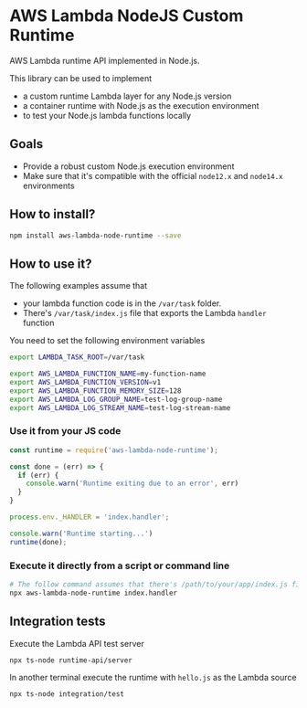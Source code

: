 # AWS Lambda NodeJS Custom Runtime

AWS Lambda runtime API implemented in Node.js.

This library can be used to implement

- a custom runtime Lambda layer for any Node.js version
- a container runtime with Node.js as the execution environment
- to test your Node.js lambda functions locally

## Goals

- Provide a robust custom Node.js execution environment
- Make sure that it's compatible with the official `node12.x` and `node14.x` environments

## How to install?

```sh
npm install aws-lambda-node-runtime --save
```

## How to use it?

The following examples assume that

- your lambda function code is in the `/var/task` folder.
- There's `/var/task/index.js` file that exports the Lambda `handler` function

You need to set the following environment variables

```sh
export LAMBDA_TASK_ROOT=/var/task

export AWS_LAMBDA_FUNCTION_NAME=my-function-name
export AWS_LAMBDA_FUNCTION_VERSION=v1
export AWS_LAMBDA_FUNCTION_MEMORY_SIZE=128
export AWS_LAMBDA_LOG_GROUP_NAME=test-log-group-name
export AWS_LAMBDA_LOG_STREAM_NAME=test-log-stream-name
```

### Use it from your JS code

```js
const runtime = require('aws-lambda-node-runtime');

const done = (err) => {
  if (err) {
    console.warn('Runtime exiting due to an error', err)
  }
}

process.env._HANDLER = 'index.handler';

console.warn('Runtime starting...')
runtime(done);
```

### Execute it directly from a script or command line

```sh
# The follow command assumes that there's /path/to/your/app/index.js file that exports the `handler` functions
npx aws-lambda-node-runtime index.handler
```

## Integration tests

Execute the Lambda API test server

```sh
npx ts-node runtime-api/server
```

In another terminal execute the runtime with `hello.js` as the Lambda source

```sh
npx ts-node integration/test
```

